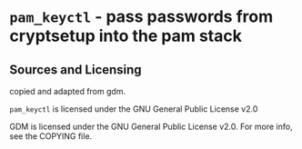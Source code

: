 # `pam_keyctl` - pass passwords from cryptsetup into the pam stack

## Sources and Licensing

copied and adapted from gdm.

`pam_keyctl` is licensed under the GNU General Public License v2.0

GDM is licensed under the GNU General Public License v2.0. For more info, see the COPYING file.

